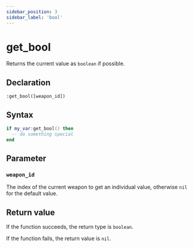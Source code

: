 ```yaml
---
sidebar_position: 3
sidebar_label: 'bool'
---
```


# get_bool

Returns the current value as `boolean` if possible.

## Declaration

`:get_bool([weapon_id])`

## Syntax

```lua
if my_var:get_bool() then
  -- do something special
end
```

## Parameter

### `weapon_id`

The index of the current weapon to get an individual value, otherwise `nil` for the default value.

## Return value

If the function succeeds, the return type is `boolean`.

If the function fails, the return value is `nil`.
